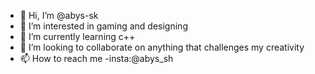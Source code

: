 - 👋 Hi, I’m @abys-sk
- 👀 I’m interested in gaming and designing 
- 🌱 I’m currently learning c++
- 💞️ I’m looking to collaborate on anything that challenges my creativity 
- 📫 How to reach me -insta:@abys_sh


